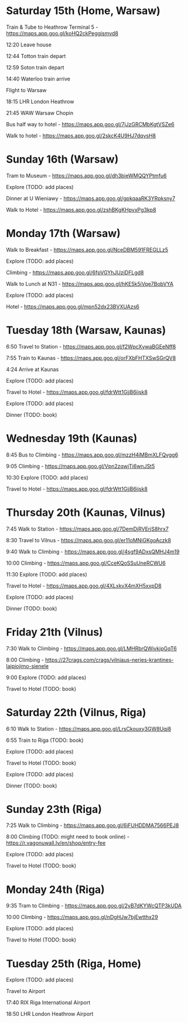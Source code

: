 # Saturday 15th (Home, Warsaw)
Train & Tube to Heathrow Terminal 5 - https://maps.app.goo.gl/koHQ2ckPeggismvd8

12:20 Leave house

12:44 Totton train depart

12:59 Soton train depart

14:40 Waterloo train arrive



Flight to Warsaw

18:15 LHR London Heathrow

21:45 WAW Warsaw Chopin



Bus half way to hotel - https://maps.app.goo.gl/7jJzGRCMbKgtVSZe6

Walk to hotel - https://maps.app.goo.gl/2skcK4U9HJ7dqvsH8



# Sunday 16th (Warsaw)
Tram to Museum - https://maps.app.goo.gl/dh3bieWMQQYPtmfu6

Explore (TODO: add places)

Dinner at U Wieniawy - https://maps.app.goo.gl/gpkqaaRK3YRpksny7

Walk to Hotel - https://maps.app.goo.gl/zshBKgKHpvxPg3kp8



# Monday 17th (Warsaw)
Walk to Breakfast - https://maps.app.goo.gl/NceDBM591FREGLLz5

Explore (TODO: add places)

Climbing - https://maps.app.goo.gl/6fpVGYhJUzjDFLgd8

Walk to Lunch at N31 - https://maps.app.goo.gl/hKE5k5iVqe7BobVYA

Explore (TODO: add places)

Hotel - https://maps.app.goo.gl/mpn52dx23BVXUAzs6



# Tuesday 18th (Warsaw, Kaunas)
6:50 Travel to Station - https://maps.app.goo.gl/f2WpcXywaBGEeNff8

7:55 Train to Kaunas - https://maps.app.goo.gl/orFXbFHTXSwSGrQV8

4:24 Arrive at Kaunas

Explore (TODO: add places)

Travel to Hotel - https://maps.app.goo.gl/fdrWtt1GjjB6ijsk8

Explore (TODO: add places)

Dinner (TODO: book)



# Wednesday 19th (Kaunas)
8:45 Bus to Climbing - https://maps.app.goo.gl/mzzH4iMBmXLFQvgg6

9:05 Climbing - https://maps.app.goo.gl/Vpn2zqwjTi6wnJSt5

10:30 Explore (TODO: add places)

Travel to Hotel - https://maps.app.goo.gl/fdrWtt1GjjB6ijsk8



# Thursday 20th (Kaunas, Vilnus)
7:45 Walk to Station - https://maps.app.goo.gl/7DemDjRVErjS8hrx7

8:30 Travel to Vilnus - https://maps.app.goo.gl/er11oMNiGKgoAczk8

9:40 Walk to Climbing - https://maps.app.goo.gl/4sgf9ADxsQMHJ4m19

10:00 Climbing - https://maps.app.goo.gl/CceKQoSSuUneRCWU6

11:30 Explore (TODO: add places)

Travel to Hotel - https://maps.app.goo.gl/4XLxkvX4mXH5xxpD8

Explore (TODO: add places)

Dinner (TODO: book)



# Friday 21th (Vilnus)
7:30 Walk to Climbing - https://maps.app.goo.gl/LMHRbrQWivkjpGqT6

8:00 Climbing - https://27crags.com/crags/vilniaus-neries-krantines-laipiojimo-sienele

9:00 Explore (TODO: add places)

Travel to Hotel (TODO: book)



# Saturday 22th (Vilnus, Riga)
6:10 Walk to Station - https://maps.app.goo.gl/LrsCkouxy3GW8Uqj8

6:55 Train to Riga (TODO: book)

Explore (TODO: add places)

Travel to Hotel (TODO: book)

Explore (TODO: add places)

Dinner (TODO: book)



# Sunday 23th (Riga)
7:25 Walk to Climbing - https://maps.app.goo.gl/6jFUHDDMA7566PEJ8

8:00 Climbing (TODO: might need to book online) - https://r.vagonuwall.lv/en/shop/entry-fee

Explore (TODO: add places)

Travel to Hotel (TODO: book)



# Monday 24th (Riga)
9:35 Tram to Climbing - https://maps.app.goo.gl/2yB7dKYWcQTP3kUDA

10:00 Climbing - https://maps.app.goo.gl/nDgHJw7bjEwtthx29

Explore (TODO: add places)

Travel to Hotel (TODO: book)



# Tuesday 25th (Riga, Home)
Explore (TODO: add places)

Travel to Airport

17:40 RIX Riga International Airport

18:50 LHR London Heathrow Airport